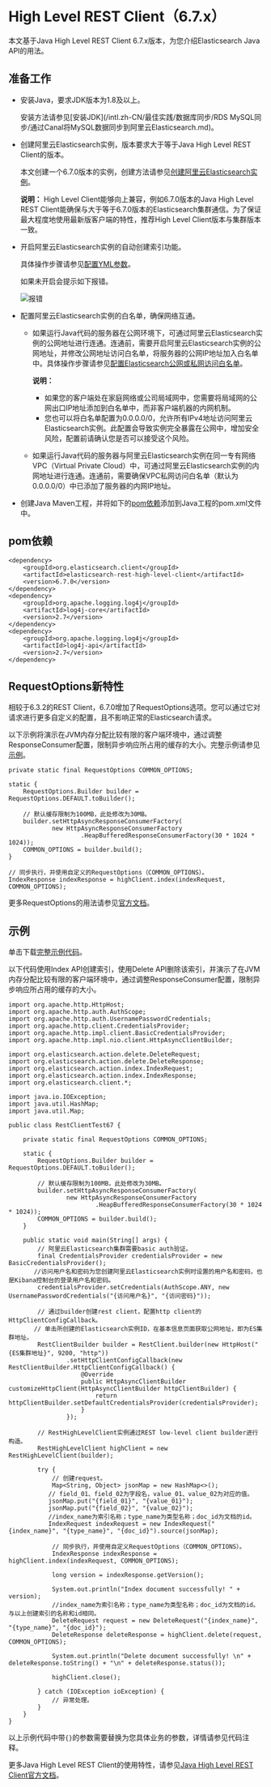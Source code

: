 # High Level REST Client（6.7.x）

本文基于Java High Level REST Client 6.7.x版本，为您介绍Elasticsearch Java API的用法。

## 准备工作

-   安装Java，要求JDK版本为1.8及以上。

    安装方法请参见[安装JDK](/intl.zh-CN/最佳实践/数据库同步/RDS MySQL同步/通过Canal将MySQL数据同步到阿里云Elasticsearch.md)。

-   创建阿里云Elasticsearch实例，版本要求大于等于Java High Level REST Client的版本。

    本文创建一个6.7.0版本的实例，创建方法请参见[创建阿里云Elasticsearch实例](/intl.zh-CN/Elasticsearch/管理实例/创建阿里云Elasticsearch实例.md)。

    **说明：** High Level Client能够向上兼容，例如6.7.0版本的Java High Level REST Client能确保与大于等于6.7.0版本的Elasticsearch集群通信。为了保证最大程度地使用最新版客户端的特性，推荐High Level Client版本与集群版本一致。

-   开启阿里云Elasticsearch实例的自动创建索引功能。

    具体操作步骤请参见[配置YML参数](/intl.zh-CN/Elasticsearch/ES集群配置/配置YML参数.md)。

    如果未开启会提示如下报错。

    ![报错](https://static-aliyun-doc.oss-accelerate.aliyuncs.com/assets/img/zh-CN/8769559951/p97345.png)

-   配置阿里云Elasticsearch实例的白名单，确保网络互通。
    -   如果运行Java代码的服务器在公网环境下，可通过阿里云Elasticsearch实例的公网地址进行连通。连通前，需要开启阿里云Elasticsearch实例的公网地址，并修改公网地址访问白名单，将服务器的公网IP地址加入白名单中。具体操作步骤请参见[配置Elasticsearch公网或私网访问白名单](/intl.zh-CN/Elasticsearch/安全配置/配置ES公网或私网访问白名单.md)。

        **说明：**

        -   如果您的客户端处在家庭网络或公司局域网中，您需要将局域网的公网出口IP地址添加到白名单中，而非客户端机器的内网机制。
        -   您也可以将白名单配置为0.0.0.0/0，允许所有IPv4地址访问阿里云Elasticsearch实例。此配置会导致实例完全暴露在公网中，增加安全风险，配置前请确认您是否可以接受这个风险。
    -   如果运行Java代码的服务器与阿里云Elasticsearch实例在同一专有网络VPC（Virtual Private Cloud）中，可通过阿里云Elasticsearch实例的内网地址进行连通。连通前，需要确保VPC私网访问白名单（默认为0.0.0.0/0）中已添加了服务器的内网IP地址。
-   创建Java Maven工程，并将如下的[pom依赖](#section_ktg_ufa_71x)添加到Java工程的pom.xml文件中。

## pom依赖

```
<dependency>
    <groupId>org.elasticsearch.client</groupId>
    <artifactId>elasticsearch-rest-high-level-client</artifactId>
    <version>6.7.0</version>
</dependency>
<dependency>
    <groupId>org.apache.logging.log4j</groupId>
    <artifactId>log4j-core</artifactId>
    <version>2.7</version>
</dependency>
<dependency>
    <groupId>org.apache.logging.log4j</groupId>
    <artifactId>log4j-api</artifactId>
    <version>2.7</version>
</dependency>
```

## RequestOptions新特性

相较于6.3.2的REST Client，6.7.0增加了RequestOptions选项。您可以通过它对请求进行更多自定义的配置，且不影响正常的Elasticsearch请求。

以下示例将演示在JVM内存分配比较有限的客户端环境中，通过调整ResponseConsumer配置，限制异步响应所占用的缓存的大小。完整示例请参见[示例](#section_8o2_u21_w9c)。

```
private static final RequestOptions COMMON_OPTIONS;

static {
    RequestOptions.Builder builder = RequestOptions.DEFAULT.toBuilder();

    // 默认缓存限制为100MB，此处修改为30MB。
    builder.setHttpAsyncResponseConsumerFactory(
            new HttpAsyncResponseConsumerFactory
                    .HeapBufferedResponseConsumerFactory(30 * 1024 * 1024));
    COMMON_OPTIONS = builder.build();
}
```

```
// 同步执行，并使用自定义的RequestOptions（COMMON_OPTIONS）。
IndexResponse indexResponse = highClient.index(indexRequest, COMMON_OPTIONS);
```

更多RequestOptions的用法请参见[官方文档](https://www.elastic.co/guide/en/elasticsearch/client/java-rest/6.7/java-rest-low-usage-requests.html#java-rest-low-usage-request-options)。

## 示例

单击下载[完整示例代码](https://docs-aliyun.cn-hangzhou.oss.aliyun-inc.com/assets/attach/33813/cn_zh/1593402377566/es6.7-demo.zip)。

以下代码使用Index API创建索引，使用Delete API删除该索引，并演示了在JVM内存分配比较有限的客户端环境中，通过调整ResponseConsumer配置，限制异步响应所占用的缓存的大小。

```
import org.apache.http.HttpHost;
import org.apache.http.auth.AuthScope;
import org.apache.http.auth.UsernamePasswordCredentials;
import org.apache.http.client.CredentialsProvider;
import org.apache.http.impl.client.BasicCredentialsProvider;
import org.apache.http.impl.nio.client.HttpAsyncClientBuilder;

import org.elasticsearch.action.delete.DeleteRequest;
import org.elasticsearch.action.delete.DeleteResponse;
import org.elasticsearch.action.index.IndexRequest;
import org.elasticsearch.action.index.IndexResponse;
import org.elasticsearch.client.*;

import java.io.IOException;
import java.util.HashMap;
import java.util.Map;

public class RestClientTest67 {

    private static final RequestOptions COMMON_OPTIONS;

    static {
        RequestOptions.Builder builder = RequestOptions.DEFAULT.toBuilder();

        // 默认缓存限制为100MB，此处修改为30MB。
        builder.setHttpAsyncResponseConsumerFactory(
                new HttpAsyncResponseConsumerFactory
                        .HeapBufferedResponseConsumerFactory(30 * 1024 * 1024));
        COMMON_OPTIONS = builder.build();
    }

    public static void main(String[] args) {
        // 阿里云Elasticsearch集群需要basic auth验证。
        final CredentialsProvider credentialsProvider = new BasicCredentialsProvider();
       //访问用户名和密码为您创建阿里云Elasticsearch实例时设置的用户名和密码，也是Kibana控制台的登录用户名和密码。
        credentialsProvider.setCredentials(AuthScope.ANY, new UsernamePasswordCredentials("{访问用户名}", "{访问密码}"));

        // 通过builder创建rest client，配置http client的HttpClientConfigCallback。
       // 单击所创建的Elasticsearch实例ID，在基本信息页面获取公网地址，即为ES集群地址。
        RestClientBuilder builder = RestClient.builder(new HttpHost("{ES集群地址}", 9200, "http"))
                .setHttpClientConfigCallback(new RestClientBuilder.HttpClientConfigCallback() {
                    @Override
                    public HttpAsyncClientBuilder customizeHttpClient(HttpAsyncClientBuilder httpClientBuilder) {
                        return httpClientBuilder.setDefaultCredentialsProvider(credentialsProvider);
                    }
                });

        // RestHighLevelClient实例通过REST low-level client builder进行构造。
        RestHighLevelClient highClient = new RestHighLevelClient(builder);

        try {
            // 创建request。
            Map<String, Object> jsonMap = new HashMap<>();
           // field_01、field_02为字段名，value_01、value_02为对应的值。
           jsonMap.put("{field_01}", "{value_01}");
           jsonMap.put("{field_02}", "{value_02}");
           //index_name为索引名称；type_name为类型名称；doc_id为文档的id。
           IndexRequest indexRequest = new IndexRequest("{index_name}", "{type_name}", "{doc_id}").source(jsonMap);

            // 同步执行，并使用自定义RequestOptions（COMMON_OPTIONS）。
            IndexResponse indexResponse = highClient.index(indexRequest, COMMON_OPTIONS);

            long version = indexResponse.getVersion();

            System.out.println("Index document successfully! " + version);
            //index_name为索引名称；type_name为类型名称；doc_id为文档的id。与以上创建索引的名称和id相同。
            DeleteRequest request = new DeleteRequest("{index_name}", "{type_name}", "{doc_id}");
            DeleteResponse deleteResponse = highClient.delete(request, COMMON_OPTIONS);

            System.out.println("Delete document successfully! \n" + deleteResponse.toString() + "\n" + deleteResponse.status());

            highClient.close();

        } catch (IOException ioException) {
            // 异常处理。
        }
    }
}
```

以上示例代码中带`{}`的参数需要替换为您具体业务的参数，详情请参见代码注释。

更多Java High Level REST Client的使用特性，请参见[Java High Level REST Client官方文档](https://www.elastic.co/guide/en/elasticsearch/client/java-rest/6.7/java-rest-high.html)。

